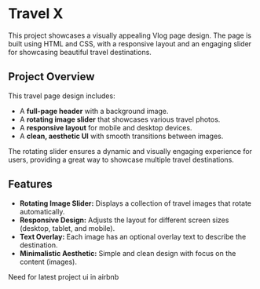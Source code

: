 # Travel X

This project showcases a visually appealing Vlog page design. The page is built using HTML and CSS, with a responsive layout and an engaging slider for showcasing beautiful travel destinations.

## Project Overview
This travel page design includes:
- A **full-page header** with a background image.
- A **rotating image slider** that showcases various travel photos.
- A **responsive layout** for mobile and desktop devices.
- A **clean, aesthetic UI** with smooth transitions between images.

The rotating slider ensures a dynamic and visually engaging experience for users, providing a great way to showcase multiple travel destinations.

## Features
- **Rotating Image Slider:** Displays a collection of travel images that rotate automatically.
- **Responsive Design:** Adjusts the layout for different screen sizes (desktop, tablet, and mobile).
- **Text Overlay:** Each image has an optional overlay text to describe the destination.
- **Minimalistic Aesthetic:** Simple and clean design with focus on the content (images).

Need for latest project ui in airbnb
